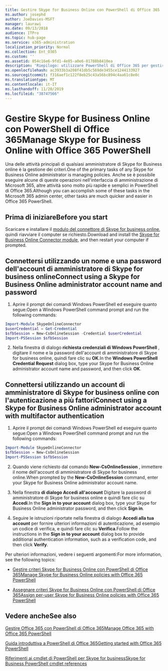 ```yaml
---
title: Gestire Skype for Business Online con PowerShell di Office 365
ms.author: josephd
author: JoeDavies-MSFT
manager: laurawi
ms.date: 09/13/2018
audience: ITPro
ms.topic: hub-page
ms.service: o365-administration
localization_priority: Normal
ms.collection: Ent_O365
ms.custom: ''
ms.assetid: 054c16e6-9fd1-4e85-a0e6-81788b8410ea
description: 'Riepilogo: utilizzare PowerShell di Office 365 per gestire i criteri, i criteri per utente e le impostazioni relative alle riunioni di Skype for Business online.'
ms.openlocfilehash: ac3933b3a208f41db5c569de3455ce1244133927
ms.sourcegitcommit: f316aef1c122f8eb25c43a56bc894c4aa61c8e0c
ms.translationtype: MT
ms.contentlocale: it-IT
ms.lasthandoff: 11/20/2019
ms.locfileid: "38747566"
---
```

# <a name="manage-skype-for-business-online-with-office-365-powershell"></a><span data-ttu-id="c7deb-103">Gestire Skype for Business Online con PowerShell di Office 365</span><span class="sxs-lookup"><span data-stu-id="c7deb-103">Manage Skype for Business Online with Office 365 PowerShell</span></span>

<span data-ttu-id="c7deb-104">Una delle attività principali di qualsiasi amministratore di Skype for Business online è la gestione dei criteri.</span><span class="sxs-lookup"><span data-stu-id="c7deb-104">One of the primary tasks of any Skype for Business Online administrator is managing policies.</span></span> <span data-ttu-id="c7deb-105">Anche se è possibile eseguire alcune di queste operazioni nell'interfaccia di amministrazione di Microsoft 365, altre attività sono molto più rapide e semplici in PowerShell di Office 365.</span><span class="sxs-lookup"><span data-stu-id="c7deb-105">Although you can accomplish some of these tasks in the Microsoft 365 admin center, other tasks are much quicker and easier in Office 365 PowerShell.</span></span> 

## <a name="before-you-start"></a><span data-ttu-id="c7deb-106">Prima di iniziare</span><span class="sxs-lookup"><span data-stu-id="c7deb-106">Before you start</span></span>

<span data-ttu-id="c7deb-107">Scaricare e installare il [modulo del connettore di Skype for business online](https://www.microsoft.com/download/details.aspx?id=39366), quindi riavviare il computer se richiesto.</span><span class="sxs-lookup"><span data-stu-id="c7deb-107">Download and install the [Skype for Business Online Connector module](https://www.microsoft.com/download/details.aspx?id=39366), and then restart your computer if prompted.</span></span>


## <a name="connect-using-a-skype-for-business-online-administrator-account-name-and-password"></a><span data-ttu-id="c7deb-108">Connettersi utilizzando un nome e una password dell'account di amministratore di Skype for business online</span><span class="sxs-lookup"><span data-stu-id="c7deb-108">Connect using a Skype for Business Online administrator account name and password</span></span>

1. <span data-ttu-id="c7deb-109">Aprire il prompt dei comandi Windows PowerShell ed eseguire quanto segue:</span><span class="sxs-lookup"><span data-stu-id="c7deb-109">Open a Windows PowerShell command prompt and run the following commands:</span></span> 
    
  ```powershell
  Import-Module SkypeOnlineConnector
  $userCredential = Get-Credential
  $sfbSession = New-CsOnlineSession -Credential $userCredential
  Import-PSSession $sfbSession
  ```

2. <span data-ttu-id="c7deb-110">Nella finestra di dialogo **richiesta credenziali di Windows PowerShell** , digitare il nome e la password dell'account di amministratore di Skype for business online, quindi fare clic su **OK**.</span><span class="sxs-lookup"><span data-stu-id="c7deb-110">In the **Windows PowerShell Credential Request** dialog box, type your Skype for Business Online administrator account name and password, and then click **OK**.</span></span>


## <a name="connect-using-a-skype-for-business-online-administrator-account-with-multifactor-authentication"></a><span data-ttu-id="c7deb-111">Connettersi utilizzando un account di amministratore di Skype for business online con l'autenticazione a più fattori</span><span class="sxs-lookup"><span data-stu-id="c7deb-111">Connect using a Skype for Business Online administrator account with multifactor authentication</span></span>

1. <span data-ttu-id="c7deb-112">Aprire il prompt dei comandi Windows PowerShell ed eseguire quanto segue:</span><span class="sxs-lookup"><span data-stu-id="c7deb-112">Open a Windows PowerShell command prompt and run the following commands:</span></span>

  ```powershell
  Import-Module SkypeOnlineConnector
  $sfbSession = New-CsOnlineSession
  Import-PSSession $sfbSession
  ```

2. <span data-ttu-id="c7deb-113">Quando viene richiesto dal comando **New-CsOnlineSession** , immettere il nome dell'account di amministratore di Skype for business online.</span><span class="sxs-lookup"><span data-stu-id="c7deb-113">When prompted by the **New-CsOnlineSession** command, enter your Skype for Business Online administrator account name.</span></span>

3. <span data-ttu-id="c7deb-114">Nella finestra **di dialogo Accedi all'account** Digitare la password di amministratore di Skype for business online e quindi fare clic su **Accedi**.</span><span class="sxs-lookup"><span data-stu-id="c7deb-114">In the **Sign in to your account** dialog box, type your Skype for Business Online administrator password, and then click **Sign in**.</span></span>

4. <span data-ttu-id="c7deb-115">Seguire le istruzioni riportate nella finestra di dialogo **Accedi alla tua account** per fornire ulteriori informazioni di autenticazione, ad esempio un codice di verifica, e quindi fare clic su **Verifica**.</span><span class="sxs-lookup"><span data-stu-id="c7deb-115">Follow the instructions in the **Sign in to your account** dialog box to provide additional authentication information, such as a verification code, and then click **Verify**.</span></span>

<span data-ttu-id="c7deb-116">Per ulteriori informazioni, vedere i seguenti argomenti:</span><span class="sxs-lookup"><span data-stu-id="c7deb-116">For more information, see the following topics:</span></span>
  
- [<span data-ttu-id="c7deb-117">Gestire criteri Skype for Business Online con PowerShell di Office 365</span><span class="sxs-lookup"><span data-stu-id="c7deb-117">Manage Skype for Business Online policies with Office 365 PowerShell</span></span>](manage-skype-for-business-online-policies-with-office-365-powershell.md)
    
- [<span data-ttu-id="c7deb-118">Assegnare criteri Skype for Business Online con PowerShell di Office 365</span><span class="sxs-lookup"><span data-stu-id="c7deb-118">Assign per-user Skype for Business Online policies with Office 365 PowerShell</span></span>](assign-per-user-skype-for-business-online-policies-with-office-365-powershell.md)
    
## <a name="see-also"></a><span data-ttu-id="c7deb-119">Vedere anche</span><span class="sxs-lookup"><span data-stu-id="c7deb-119">See also</span></span>

[<span data-ttu-id="c7deb-120">Gestire Office 365 con PowerShell di Office 365</span><span class="sxs-lookup"><span data-stu-id="c7deb-120">Manage Office 365 with Office 365 PowerShell</span></span>](manage-office-365-with-office-365-powershell.md)
  
[<span data-ttu-id="c7deb-121">Guida introduttiva a PowerShell di Office 365</span><span class="sxs-lookup"><span data-stu-id="c7deb-121">Getting started with Office 365 PowerShell</span></span>](getting-started-with-office-365-powershell.md)

[<span data-ttu-id="c7deb-122">Riferimenti ai cmdlet di PowerShell per Skype for business</span><span class="sxs-lookup"><span data-stu-id="c7deb-122">Skype for Business PowerShell cmdlet references</span></span>](https://docs.microsoft.com/powershell/module/skype/?view=skype-ps)

